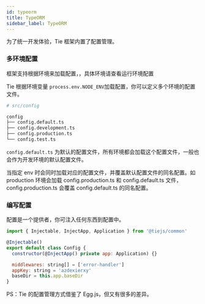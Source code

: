 ```yaml
---
id: typeorm
title: TypeORM
sidebar_label: TypeORM
---
```


为了统一开发体验，Tie 框架内置了配置管理。

### 多环境配置

框架支持根据环境来加载配置，，具体环境请查看运行环境配置

Tie 根据环境变量 `process.env.NODE_ENV`加载配置，你可以定义多个环境的配置文件。

```bash
# src/config

config
├── config.default.ts
├── config.development.ts
├── config.production.ts
└── config.test.ts
```

`config.default.ts` 为默认的配置文件，所有环境都会加载这个配置文件，一般也会作为开发环境的默认配置文件。

当指定 env 时会同时加载对应的配置文件，并覆盖默认配置文件的同名配置。如 production 环境会加载 config.production.ts 和 config.default.ts 文件，config.production.ts 会覆盖 config.default.ts 的同名配置。

### 编写配置

配置是一个提供者，你可注入任何东西到配置中。

```js
import { Injectable, InjectApp, Application } from '@tiejs/common'

@Injectable()
export default class Config {
  constructor(@InjectApp() private app: Application) {}

  middlewares: string[] = ['error-handler']
  appKey: string = 'azdexierxy'
  baseDir = this.app.baseDir
}
```

PS：Tie 的配置管理方式借鉴了 Egg.js，但又有很多的差异。
